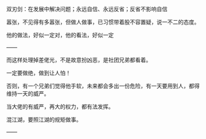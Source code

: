 双刃剑：在发展中解决问题；永远自信、永远反省；反省不影响自信

嚣张，不见得有多嚣张，但做人做事，已习惯带着股不容置疑，说一不二的态度。

他的做法，好似一定对，他的看法，好似一定

——

而这样处理掉差佬光，不是故意扮凶恶，是社团兄弟都看着。

一定要做绝，做到让人怕！

否则，有一个兄弟们觉得他手软，未来都会多出一份危险，有一天要用到人，都得维持一天的威严。

当大佬的有威严，再大的权力，都有法发挥。

混江湖，要照江湖的规矩做事。

——

